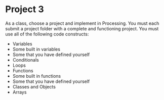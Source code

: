# Project 3
As a class, choose a project and implement in Processing. You must each submit a project folder with a complete and functioning project. You must use all of the following code constructs:

* Variables
 * Some built in variables
 * Some that you have defined yourself
* Conditionals
* Loops
* Functions
 * Some built in functions
 * Some that you have defined yourself
* Classes and Objects
* Arrays
